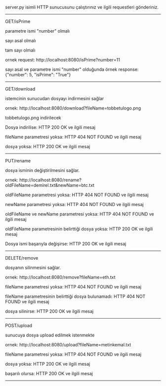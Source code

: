 server.py isimli HTTP sunucusunu çalıştırınız ve ilgili requestleri gönderiniz.

--------------------------------

GET/isPrime

parametre ismi "number" olmalı

sayı asal olmalı

tam sayı olmalı

ornek request: http://localhost:8080/isPrime?number=11

sayı asal ve parametre ismi "number" olduğunda örnek response: {"number": 5, "isPrime": "True"}



---------------------------------
GET/download

istemcinin sunucudan dosyayı indirmesini sağlar

ornek:  http://localhost:8080/download?fileName=tobbetulogo.png

tobbetulogo.png indirilecek

Dosya indirilise: HTTP 200 OK ve ilgili mesaj

fileName parametresi yoksa: HTTP 404 NOT FOUND ve ilgili mesaj

dosya yoksa: HTTP 200 OK ve ilgili mesaj

---------------------------------
PUT/rename

dosya isminin değiştirilmesini sağlar.

ornek: http://localhost:8080/rename?oldFileName=demirel.txt&newName=btc.txt

oldFileName parametresi yoksa: HTTP 404 NOT FOUND ve ilgili mesaj

newName parametresi yoksa: HTTP 404 NOT FOUND ve ilgili mesaj

oldFileName ve newName parametresi yoksa: HTTP 404 NOT FOUND ve ilgili mesaj

oldFileName parametresinin belirttiği dosya yoksa: HTTP 200 OK ve ilgili mesaj

Dosya ismi başarıyla değişirse: HTTP 200 OK ve ilgili mesaj

---------------------------------

DELETE/remove

dosyanın silinmesini sağlar.

ornek: http://localhost:8080/remove?fileName=eth.txt

fileName parametresi yoksa: HTTP 404 NOT FOUND ve ilgili mesaj

fileName parametresinin belirttiği dosya bulunamadı: HTTP 404 NOT FOUND ve ilgili mesaj

dosya silinirse: HTTP 200 OK ve ilgili mesaj

-------------------------------------

POST/upload

sunucuya dosya upload edilmek istenmekte

ornek:  http://localhost:8080/upload?fileName=metinkemal.txt

fileName parametresi yoksa: HTTP 404 NOT FOUND ve ilgili mesaj

dosya yoksa: HTTP 200 OK ve ilgili mesaj

başarılı olursa: HTTP 200 OK ve ilgili mesaj

---------------------------------------
